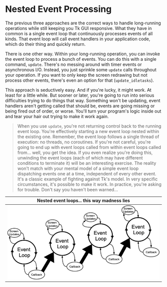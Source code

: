 # Nested Event Processing

The previous three approaches are the correct ways to handle long-running
operations while still keeping you Tk GUI responsive. What they have in common
is a single event loop that continuously processes events of all kinds. That
event loop will call event handlers in your application code, which do their
thing and quickly return.

There is one other way. Within your long-running operation, you can invoke the
event loop to process a bunch of events. You can do this with a single command,
`update`. There's no messing around with timer events or asynchronous I/O.
Instead, you just sprinkle some `update` calls throughout your operation. If you
want to only keep the screen redrawing but not process other events, there's
even an option for that (`update_idletasks`).

This approach is seductively easy. And if you're lucky, it might work. At least
for a little while. But sooner or later, you're going to run into serious
difficulties trying to do things that way. Something won't be updating, event
handlers aren't getting called that should be, events are going missing or being
fired out of order, or worse. You'll turn your program's logic inside out and
tear your hair out trying to make it work again.

> When you use `update`, you're not returning control back to the running event
loop. You're effectively starting a new event loop nested within the existing
one. Remember, the event loop follows a single thread of execution: no threads,
no coroutines. If you're not careful, you're going to end up with event loops
called from within event loops called from... well, you get the idea. If you
even realize you're doing this, unwinding the event loops (each of which may
have different conditions to terminate it) will be an interesting exercise. The
reality won't match with your mental model of a simple event loop dispatching
events one at a time, independent of every other event. It's a classic example
of fighting against Tk's model. In very specific circumstances, it's possible to
make it work. In practice, you're asking for trouble. Don't say you haven't been
warned... 

|     Nested event loops... this way madness lies      |
| :--------------------------------------------------: |
| ![Nested event loops.](./images/nestedeventloop.png) |
